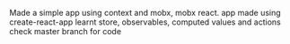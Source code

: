 Made a simple app using context and mobx, mobx react.
app made using create-react-app
learnt store, observables, computed values and actions
check master branch for code
